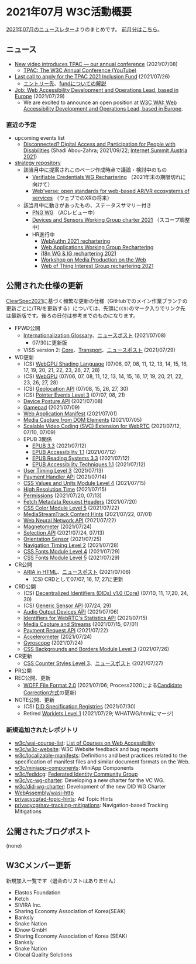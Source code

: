 # 2021年07月 W3C活動概要

[2021年07月のニュースレター](https://lists.w3.org/Archives/Public/w3c-announce/2021JulSep/subject.html)よりのまとめです。
[前月分はこちら](202106.md)。

## ニュース

* [New video introduces TPAC — our annual conference](https://www.w3.org/blog/news/archives/9146) (2021/07/08)
  * [TPAC: The W3C Annual Conference (YouTube)](https://www.youtube.com/watch?v=7GZu9LP6KRo)
* [Last call to apply for the TPAC 2021 Inclusion Fund](https://www.w3.org/blog/news/archives/9161) (2021/07/26)
  * [エントリー先](https://www.w3.org/2002/09/wbs/1/InclusionFund2021/)、[fundについての解説](https://www.w3.org/blog/2021/06/diversity-and-inclusion-at-w3c-inclusion-fund-and-fellowships-for-tpac-2021/)
* [Job: Web Accessibility Development and Operations Lead, based in Europe](https://www.w3.org/blog/news/archives/9174) (2021/07/29)
  * We are excited to announce an open position at [W3C WAI: Web Accessibility Development and Operations Lead, based in Europe](https://www.w3.org/Consortium/Recruitment/#2021-wai-dev-ops-lead).

### 直近の予定

* upcoming events list
  * [Disconnected? Digital Access and Participation for People with Disabilities](https://www.w3.org/blog/talks/event/disconnected-digital-access-and-participation-for-people-with-disabilities/) (Shadi Abou-Zahra; 2021/09/22; [Internet Summit Austria 2021](https://www.w3.org/blog/talks/venue/internet-summit-austria-2021/))
* [strategy repository](https://github.com/w3c/strategy/issues)
  * 該当月中に提案されこのページ作成時点で議論・検討中のもの
    * [Verifiable Credentials WG Rechartering](https://github.com/w3c/strategy/issues/279) （2021年末の期限切れに向けて）
    * [Web'verse: open standards for web-based AR/VR ecosystems of services](https://github.com/w3c/strategy/issues/277) （ウェブでのXRの将来）
  * 該当月中に動きがあったもの、ステータスサマリー付き
    * [PNG WG](https://github.com/w3c/strategy/issues/268) （ACレビュー中）
    * [Devices and Sensors Working Group charter 2021](https://github.com/w3c/strategy/issues/267) （スコープ調整中）
    * HR進行中
      * [WebAuthn 2021 rechartering](https://github.com/w3c/strategy/issues/263)
      * [Web Applications Working Group Rechartering](https://github.com/w3c/strategy/issues/269)
      * [i18n WG & IG rechartering 2021](https://github.com/w3c/strategy/issues/271)
      * [Workshop on Media Production on the Web](https://github.com/w3c/strategy/issues/205)
      * [Web of Thing Interest Group rechartering 2021](https://github.com/w3c/strategy/issues/274)

## 公開された仕様の更新

[ClearSpec2021](https://github.com/w3c/tr-pages/blob/main/clearspec2021.md)に基づく頻繁な更新の仕様（GitHubでのメイン作業ブランチの更新ごとに/TR/を更新する）については、先頭に`(CS)`のマーク入りでリンク先は最新版です。後ろの日付は参考までのものになります。

* FPWD公開
  * [Internationalization Glossary](https://www.w3.org/TR/2021/WD-i18n-glossary-20210708/)、[ニュースポスト](https://www.w3.org/blog/news/archives/9151) (2021/07/08)
    * 07/30に更新版
  * VISS version 2: [Core](https://www.w3.org/TR/2021/WD-viss2-core-20210729/)、[Transport](https://www.w3.org/TR/2021/WD-viss2-transport-20210729/)、[ニュースポスト](https://www.w3.org/blog/news/archives/9171) (2021/07/29)
* WD更新
  * (CS) [WebGPU Shading Language](https://www.w3.org/TR/WGSL/) (07/06, 07, 08, 11, 12, 13, 14, 15, 16, 17, 19, 20, 21, 22, 23, 26, 27, 28)
  * (CS) [WebGPU](https://www.w3.org/TR/webgpu/) (07/06, 07, 08, 11, 12, 13, 14, 15, 16, 17, 19, 20, 21, 22, 23, 26, 27, 28)
  * (CS) [Geolocation API](https://www.w3.org/TR/geolocation/) (07/08, 15, 26, 27, 30)
  * (CS) [Pointer Events Level 3](https://www.w3.org/TR/pointerevents3/) (07/07, 08, 21)
  * [Device Posture API](https://www.w3.org/TR/2021/WD-device-posture-20210708/) (2021/07/08)
  * [Gamepad](https://www.w3.org/TR/2021/WD-gamepad-20210709/) (2021/07/09)
  * [Web Application Manifest](https://www.w3.org/TR/2021/WD-appmanifest-20210701/) (2021/07/01)
  * [Media Capture from DOM Elements](https://www.w3.org/TR/2021/WD-mediacapture-fromelement-20210705/) (2021/07/05)
  * [Scalable Video Coding (SVC) Extension for WebRTC](https://www.w3.org/TR/2021/WD-webrtc-svc-20210712/) (2021/07/12, 07/10, 07/09)
  * EPUB 3関係
    * [EPUB 3.3](https://www.w3.org/TR/2021/WD-epub-33-20210712/) (2021/07/12)
    * [EPUB Accessibility 1.1](https://www.w3.org/TR/2021/WD-epub-a11y-11-20210712/) (2021/07/12)
    * [EPUB Reading Systems 3.3](https://www.w3.org/TR/2021/WD-epub-rs-33-20210712/) (2021/07/12)
    * [EPUB Accessibility Techniques 1.1](https://www.w3.org/TR/2021/WD-epub-a11y-tech-11-20210712/) (2021/07/12)
  * [User Timing Level 3](https://www.w3.org/TR/2021/WD-user-timing-3-20210713/) (2021/07/13)
  * [Payment Handler API](https://www.w3.org/TR/2021/WD-payment-handler-20210714/) (2021/07/14)
  * [CSS Values and Units Module Level 4](https://www.w3.org/TR/2021/WD-css-values-4-20210715/) (2021/07/15)
  * [High Resolution Time](https://www.w3.org/TR/2021/WD-hr-time-3-20210715/) (2021/07/15)
  * [Permissions](https://www.w3.org/TR/2021/WD-permissions-20210720/) (2021/07/20, 07/13)
  * [Fetch Metadata Request Headers](https://www.w3.org/TR/2021/WD-fetch-metadata-20210720/) (2021/07/20)
  * [CSS Color Module Level 5](https://www.w3.org/TR/2021/WD-css-color-5-20210722/) (2021/07/22)
  * [MediaStreamTrack Content Hints](https://www.w3.org/TR/2021/WD-mst-content-hint-20210722/) (2021/07/22, 07/01)
  * [Web Neural Network API](https://www.w3.org/TR/2021/WD-webnn-20210722/) (2021/07/22)
  * [Magnetometer](https://www.w3.org/TR/2021/WD-magnetometer-20210724/) (2021/07/24)
  * [Selection API](https://www.w3.org/TR/2021/WD-selection-api-20210724/) (2021/07/24, 07/13)
  * [Orientation Sensor](https://www.w3.org/TR/2021/WD-orientation-sensor-20210725/) (2021/07/25)
  * [Navigation Timing Level 2](https://www.w3.org/TR/2021/WD-navigation-timing-2-20210728/) (2021/07/28)
  * [CSS Fonts Module Level 4](https://www.w3.org/TR/2021/WD-css-fonts-4-20210729/) (2021/07/29)
  * [CSS Fonts Module Level 5](https://www.w3.org/TR/2021/WD-css-fonts-5-20210729/) (2021/07/29)
* CR公開
  * [ARIA in HTML](https://www.w3.org/TR/2021/CR-html-aria-20210706/)、[ニュースポスト](https://www.w3.org/blog/news/archives/9144) (2021/07/06)
    * (CS) CRDとして07/07, 16, 17, 27に更新
* CRD公開
  * (CS) [Decentralized Identifiers (DIDs) v1.0 (Core)](https://www.w3.org/TR/did-core/) (07/10, 11, 17,20, 24, 30)
  * (CS) [Generic Sensor API](https://www.w3.org/TR/generic-sensor/) (07/24, 29)
  * [Audio Output Devices API](https://www.w3.org/TR/2021/CRD-audio-output-20210706/) (2021/07/06)
  * [Identifiers for WebRTC's Statistics API](https://www.w3.org/TR/2021/CRD-webrtc-stats-20210715/) (2021/07/15)
  * [Media Capture and Streams](https://www.w3.org/TR/2021/CRD-mediacapture-streams-20210715/) (2021/07/15, 07/01)
  * [Payment Request API](https://www.w3.org/TR/2021/CRD-payment-request-20210722/) (2021/07/22)
  * [Accelerometer](https://www.w3.org/TR/2021/CRD-accelerometer-20210724/) (2021/07/24)
  * [Gyroscope](https://www.w3.org/TR/2021/CRD-gyroscope-20210724/) (2021/07/24)
  * [CSS Backgrounds and Borders Module Level 3](https://www.w3.org/TR/2021/CRD-css-backgrounds-3-20210726/) (2021/07/26)
* CR更新
  * [CSS Counter Styles Level 3](https://www.w3.org/TR/2021/CR-css-counter-styles-3-20210727/)、[ニュースポスト](https://www.w3.org/blog/news/archives/9169) (2021/07/27)
* PR公開
* REC公開、更新
  * [WOFF File Format 2.0](https://www.w3.org/TR/2021/REC-WOFF2-20210706/) (2021/07/06; Process2020による[Candidate Correction方式](https://www.w3.org/TR/2021/REC-WOFF2-20210706/#changes-since-REC)の更新)
* NOTE公開、更新
  * (CS) [DID Specification Registries](https://www.w3.org/TR/did-spec-registries/) (2021/07/30)
  * Retired [Worklets Level 1](https://www.w3.org/TR/2021/NOTE-worklets-1-20210729/) (2021/07/29; WHATWG/htmlにマージ)

### 新規追加されたレポジトリ

* [w3c/wai-course-list](https://github.com/w3c/wai-course-list): [List of Courses on Web Accessibility](https://www.w3.org/WAI/EO/wiki/WAI_Curricula/List_of_Courses)
* [w3c/w3c-website](https://github.com/w3c/w3c-website): W3C Website feedback and bug reports
* [w3c/localizable-manifests](https://github.com/w3c/localizable-manifests): Definitions and best practices related to the specification of manifest files and similar document formats on the Web. 
* [w3c/miniapp-components](https://github.com/w3c/miniapp-components): MiniApp Components
* [w3c/fedidcg](https://github.com/w3c/fedidcg): [Federated Identity Community Group](https://www.w3.org/community/fed-id/)
* [w3c/vc-wg-charter](https://github.com/w3c/vc-wg-charter): Developing a new charter for the VC WG.
* [w3c/did-wg-charter](https://github.com/w3c/did-wg-charter): Development of the new DID WG Charter
* [WebAssembly/wasi-http](https://github.com/WebAssembly/wasi-http)
* [privacycg/ad-topic-hints](https://github.com/privacycg/ad-topic-hints): Ad Topic Hints
* [privacycg/nav-tracking-mitigations](https://github.com/privacycg/nav-tracking-mitigations): Navigation-based Tracking Mitigations

## 公開されたブログポスト

(none)

## W3Cメンバー更新

新規加入一覧です（退会のリストはありません）

* Elastos Foundation
* Ketch
* SIVIRA Inc.
* Sharing Economy Association of Korea(SEAK)
* Banksly
* Snake Nation
* IDnow GmbH
* Sharing Economy Association of Korea (SEAK)
* Banksly
* Snake Nation
* Glocal Quality Solutions
